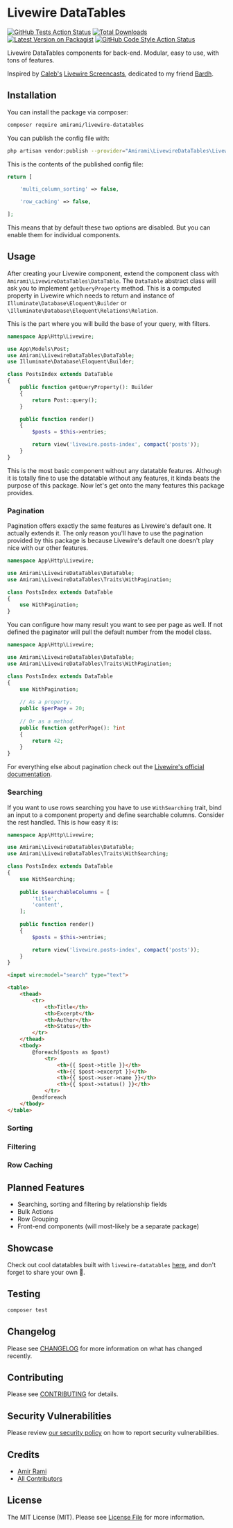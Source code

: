 # Livewire DataTables

[![GitHub Tests Action Status](https://img.shields.io/github/workflow/status/amiranagram/livewire-datatables/run-tests?label=tests&style=flat-square)](https://github.com/amiranagram/livewire-datatables/actions?query=workflow%3Arun-tests+branch%3Amaster)
[![Total Downloads](https://img.shields.io/packagist/dt/amirami/livewire-datatables.svg?style=flat-square)](https://packagist.org/packages/amirami/livewire-datatables)
[![Latest Version on Packagist](https://img.shields.io/packagist/v/amirami/livewire-datatables.svg?style=flat-square)](https://packagist.org/packages/amirami/livewire-datatables)
[![GitHub Code Style Action Status](https://img.shields.io/github/workflow/status/amiranagram/livewire-datatables/Check%20&%20fix%20styling?label=code%20style&style=flat-square)](https://github.com/amiranagram/livewire-datatables/actions?query=workflow%3A"Check+%26+fix+styling"+branch%3Amaster)

Livewire DataTables components for back-end. Modular, easy to use, with tons of features.

Inspired by [Caleb's](https://github.com/calebporzio) [Livewire Screencasts](https://laravel-livewire.com/screencasts), dedicated to my friend [Bardh](https://github.com/bardh7).

## Installation

You can install the package via composer:

```bash
composer require amirami/livewire-datatables
```

You can publish the config file with:
```bash
php artisan vendor:publish --provider="Amirami\LivewireDataTables\LivewireDataTablesServiceProvider" --tag="livewire-datatables-config"
```

This is the contents of the published config file:

```php
return [

    'multi_column_sorting' => false,

    'row_caching' => false,

];
```

This means that by default these two options are disabled. But you can enable them for individual components.

## Usage

After creating your Livewire component, extend the component class with `Amirami\LivewireDataTables\DataTable`. The `DataTable` abstract class will ask you to implement `getQueryProperty` method. This is a computed property in Livewire which needs to return and instance of `Illuminate\Database\Eloquent\Builder` or `\Illuminate\Database\Eloquent\Relations\Relation`.

This is the part where you will build the base of your query, with filters.

```php
namespace App\Http\Livewire;

use App\Models\Post;
use Amirami\LivewireDataTables\DataTable;
use Illuminate\Database\Eloquent\Builder;

class PostsIndex extends DataTable
{
    public function getQueryProperty(): Builder
    {
        return Post::query();
    }

    public function render()
    {
        $posts = $this->entries;

        return view('livewire.posts-index', compact('posts'));
    }
}
```

This is the most basic component without any datatable features. Although it is totally fine to use the datatable without any features, it kinda beats the purpose of this package. Now let's get onto the many features this package provides.

### Pagination

Pagination offers exactly the same features as Livewire's default one. It actually extends it. The only reason you'll have to use the pagination provided by this package is because Livewire's default one doesn't play nice with our other features.

```php
namespace App\Http\Livewire;

use Amirami\LivewireDataTables\DataTable;
use Amirami\LivewireDataTables\Traits\WithPagination;

class PostsIndex extends DataTable
{
    use WithPagination;
}
```

You can configure how many result you want to see per page as well. If not defined the paginator will pull the default number from the model class.

```php
namespace App\Http\Livewire;

use Amirami\LivewireDataTables\DataTable;
use Amirami\LivewireDataTables\Traits\WithPagination;

class PostsIndex extends DataTable
{
    use WithPagination;
    
    // As a property.
    public $perPage = 20;
    
    // Or as a method.
    public function getPerPage(): ?int
    {
        return 42;
    }
}
```

For everything else about pagination check out the [Livewire's official documentation](https://laravel-livewire.com/docs/2.x/pagination).

### Searching

If you want to use rows searching you have to use `WithSearching` trait, bind an input to a component property and define searchable columns. Consider the rest handled. This is how easy it is:

```php
namespace App\Http\Livewire;

use Amirami\LivewireDataTables\DataTable;
use Amirami\LivewireDataTables\Traits\WithSearching;

class PostsIndex extends DataTable
{
    use WithSearching;
    
    public $searchableColumns = [
        'title',
        'content',
    ];
    
    public function render()
    {
        $posts = $this->entries;

        return view('livewire.posts-index', compact('posts'));
    }
}
```

```html
<input wire:model="search" type="text">

<table>
    <thead>
        <tr>
            <th>Title</th>
            <th>Excerpt</th>
            <th>Author</th>
            <th>Status</th>
        </tr>
    </thead>
    <tbody>
        @foreach($posts as $post)
            <tr>
                <th>{{ $post->title }}</th>
                <th>{{ $post->excerpt }}</th>
                <th>{{ $post->user->name }}</th>
                <th>{{ $post->status() }}</th>
            </tr>
        @endforeach
    </tbody>
</table>
```

### Sorting

### Filtering

### Row Caching

## Planned Features

* Searching, sorting and filtering by relationship fields
* Bulk Actions
* Row Grouping
* Front-end components (will most-likely be a separate package)

## Showcase

Check out cool datatables built with `livewire-datatables` [here](https://github.com/amiranagram/livewire-datatables/discussions/categories/show-and-tell), and don't forget to share your own 🙌.

## Testing

```bash
composer test
```

## Changelog

Please see [CHANGELOG](CHANGELOG.md) for more information on what has changed recently.

## Contributing

Please see [CONTRIBUTING](.github/CONTRIBUTING.md) for details.

## Security Vulnerabilities

Please review [our security policy](../../security/policy) on how to report security vulnerabilities.

## Credits

- [Amir Rami](https://github.com/amiranagram)
- [All Contributors](../../contributors)

## License

The MIT License (MIT). Please see [License File](LICENSE.md) for more information.

